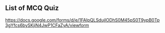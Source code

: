 ## List of MCQ Quiz
https://docs.google.com/forms/d/e/1FAIpQLSdujlODhS0M45pS0T9ypB0Tp3gYfcs6bySKjiN4JwP1CFaZyA/viewform